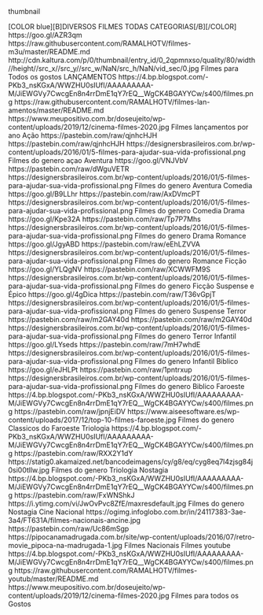 <?xml version="1.0" encoding="UTF-8" standalone="no" ?>
<layoutype>thumbnail</layoutype>

<channels>
<channel>
<name>[COLOR blue][B]DIVERSOS FILMES TODAS CATEGORIAS[/B][/COLOR]</name>
<thumbnail>https://goo.gl/AZR3qm</thumbnail>
<externallink>https://raw.githubusercontent.com/RAMALHOTV/filmes-m3u/master/README.md</externallink>
<fanart>http://cdn.kaltura.com/p/0/thumbnail/entry_id/0_2qpmnxso/quality/80/width//height//src_x//src_y//src_w/NaN/src_h/NaN/vid_sec/0.jpg</fanart>
<info>Filmes para Todos os gostos </info>
</channel>
<channels>

<channel>
<name>LANÇAMENTOS</name>
<thumbnail>https://4.bp.blogspot.com/-PKb3_nsKGxA/WWZHU0sIUfI/AAAAAAAAA-M/JiEWGVy7CwcgEn8n4rrDmE1qY7rEQ__WgCK4BGAYYCw/s400/filmes.png</thumbnail>
<externallink>https://raw.githubusercontent.com/RAMALHOTV/filmes-lan-amentos/master/README.md</externallink>
<fanart>https://www.meupositivo.com.br/doseujeito/wp-content/uploads/2019/12/cinema-filmes-2020.jpg</fanart>
<info>Filmes lançamentos por ano</info>
</channel>

<channels>
<channel>
<name>Ação</name>
<thumbnail>https://pastebin.com/raw/qjnhcHJH</thumbnail>
<externallink>https://pastebin.com/raw/qjnhcHJH</externallink>
<fanart>https://designersbrasileiros.com.br/wp-content/uploads/2016/01/5-filmes-para-ajudar-sua-vida-profissional.png</fanart>
<info>Filmes do genero açao</info>
</channel>

<channel>
<name>Aventura</name>
<thumbnail>https://goo.gl/VNJVbV</thumbnail>
<externallink>https://pastebin.com/raw/dWguVETR</externallink>
<fanart>https://designersbrasileiros.com.br/wp-content/uploads/2016/01/5-filmes-para-ajudar-sua-vida-profissional.png</fanart>
<info>Filmes do genero Aventura</info>
</channel>

<channel>
<name>Comedia</name>
<thumbnail>https://goo.gl/B9LLhr</thumbnail>
<externallink>https://pastebin.com/raw/AxDVmcPT</externallink>
<fanart>https://designersbrasileiros.com.br/wp-content/uploads/2016/01/5-filmes-para-ajudar-sua-vida-profissional.png</fanart>
<info>Filmes do genero Comedia</info>
</channel>

<channel>
<name>Drama</name>
<thumbnail>https://goo.gl/Kpe32A</thumbnail>
<externallink>https://pastebin.com/raw/Tp7P7Mhs</externallink>
<fanart>https://designersbrasileiros.com.br/wp-content/uploads/2016/01/5-filmes-para-ajudar-sua-vida-profissional.png</fanart>
<info>Filmes do genero Drama </info>
</channel>

<channel>
<name>Romance</name>
<thumbnail>https://goo.gl/JgyABD</thumbnail>
<externallink>https://pastebin.com/raw/eEhLZVVA</externallink>
<fanart>https://designersbrasileiros.com.br/wp-content/uploads/2016/01/5-filmes-para-ajudar-sua-vida-profissional.png</fanart>
<info>Filmes do genero Romance</info>
</channel>

<channel>
<name>Ficção</name>
<thumbnail>https://goo.gl/YLQgNV</thumbnail>
<externallink>https://pastebin.com/raw/XCWWFM9S</externallink>
<fanart>https://designersbrasileiros.com.br/wp-content/uploads/2016/01/5-filmes-para-ajudar-sua-vida-profissional.png</fanart>
<info>Filmes do genero Ficção</info>
</channel>



<channel>
<name>Suspense e Épico</name>
<thumbnail>https://goo.gl/4gDica</thumbnail>
<externallink>https://pastebin.com/raw/T36vGpjT</externallink>
<fanart>https://designersbrasileiros.com.br/wp-content/uploads/2016/01/5-filmes-para-ajudar-sua-vida-profissional.png</fanart>
<info>Filmes do genero Suspense</info>
</channel>

<channel>
<name>Terror</name>
<thumbnail>https://pastebin.com/raw/m2GAY40d</thumbnail>
<externallink>https://pastebin.com/raw/m2GAY40d</externallink>
<fanart>https://designersbrasileiros.com.br/wp-content/uploads/2016/01/5-filmes-para-ajudar-sua-vida-profissional.png</fanart>
<info>Filmes do genero Terror</info>
</channel>

<channel>
<name>Infantil</name>
<thumbnail>https://goo.gl/LYseds</thumbnail>
<externallink>https://pastebin.com/raw/7mH7whdE</externallink>
<fanart>https://designersbrasileiros.com.br/wp-content/uploads/2016/01/5-filmes-para-ajudar-sua-vida-profissional.png</fanart>
<info>Filmes do genero Infantil</info>
</channel>

<channel>
<name>Biblico</name>
<thumbnail>https://goo.gl/eJHLPt</thumbnail>
<externallink>https://pastebin.com/raw/1pntrxup</externallink>
<fanart>https://designersbrasileiros.com.br/wp-content/uploads/2016/01/5-filmes-para-ajudar-sua-vida-profissional.png</fanart>
<info>Filmes do genero Biblico</info>
</channel>


<channel>
<name>Faroeste</name>
<thumbnail>https://4.bp.blogspot.com/-PKb3_nsKGxA/WWZHU0sIUfI/AAAAAAAAA-M/JiEWGVy7CwcgEn8n4rrDmE1qY7rEQ__WgCK4BGAYYCw/s400/filmes.png</thumbnail>
<externallink>https://pastebin.com/raw/jpnjEiDV</externallink>
<fanart>https://www.aiseesoftware.es/wp-content/uploads/2017/12/top-10-filmes-faroeste.jpg</fanart>
<info>Filmes do genero Classicos do Faroeste </info>
</channel>

<channel>
<name> Triologia </name>
<thumbnail>https://4.bp.blogspot.com/-PKb3_nsKGxA/WWZHU0sIUfI/AAAAAAAAA-M/JiEWGVy7CwcgEn8n4rrDmE1qY7rEQ__WgCK4BGAYYCw/s400/filmes.png</thumbnail>
<externallink>https://pastebin.com/raw/RXX2Y1dY</externallink>
<fanart>https://statig0.akamaized.net/bancodeimagens/cy/g8/eq/cyg8eq7l4zjsg84j0si00tllw.jpg</fanart>
<info>Filmes do genero Triologia </info>
</channel>


<channel>
<name> Nostagia </name>
<thumbnail>https://4.bp.blogspot.com/-PKb3_nsKGxA/WWZHU0sIUfI/AAAAAAAAA-M/JiEWGVy7CwcgEn8n4rrDmE1qY7rEQ__WgCK4BGAYYCw/s400/filmes.png</thumbnail>
<externallink>https://pastebin.com/raw/FxWNShkJ</externallink>
<fanart>https://i.ytimg.com/vi/JwOvPvc8ZfE/maxresdefault.jpg</fanart>
<info>Filmes do genero Nostagia </info>
</channel>
<channels>
<channel>
<name>Cine Nacional</name>
<thumbnail>https://ogimg.infoglobo.com.br/in/24117383-3ae-3a4/FT631A/filmes-nacionais-ancine.jpg</thumbnail>
<externallink>https://pastebin.com/raw/Uc86mSgp</externallink>
<fanart>https://pipocanamadrugada.com.br/site/wp-content/uploads/2016/07/retro-movie_pipoca-na-madrugada-1.jpg</fanart>
<info>Filmes Nacionais </info>
</channel>
<channel>
<name>Filmes youtube</name>
<thumbnail>https://4.bp.blogspot.com/-PKb3_nsKGxA/WWZHU0sIUfI/AAAAAAAAA-M/JiEWGVy7CwcgEn8n4rrDmE1qY7rEQ__WgCK4BGAYYCw/s400/filmes.png</thumbnail>
<externallink>https://raw.githubusercontent.com/RAMALHOTV/filmes-youtub/master/README.md</externallink>
<fanart>https://www.meupositivo.com.br/doseujeito/wp-content/uploads/2019/12/cinema-filmes-2020.jpg</fanart>
<info>Filmes para todos os Gostos  </info>
</channel>


</channels>
